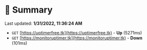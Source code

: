 # 📖 Summary
Last updated: **1/31/2022, 11:36:24 AM**

- `GET` [https://uptimerfree.tk](https://uptimerfree.tk) - **Up** (5271ms)
- `GET` [https://monitoruptimer.tk](https://monitoruptimer.tk) - **Down** (101ms)
